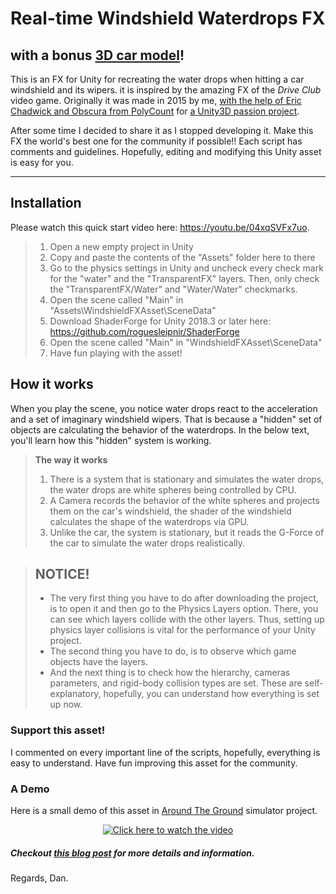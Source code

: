 Real-time Windshield Waterdrops FX
===================
with a bonus [3D car model](https://www.cgtrader.com/free-3d-models/car/standard/low-poly-car-for-video-games)!
-------------
This is an FX for Unity for recreating the water drops when hitting a car windshield and its wipers. it is inspired by the amazing FX of the *Drive Club* video game. Originally it was made in 2015 by me, [with the help of Eric Chadwick and Obscura from PolyCount](https://polycount.com/discussion/155940/animating-normal-maps-to-achieve-rain-drops-in-3ds-max-or-unity3d) for [a Unity3D passion project](http://aroundtheground.tk).

After some time I decided to share it as I stopped developing it. Make this FX the world's best one for the community if possible!!
Each script has comments and guidelines. Hopefully, editing and modifying this Unity asset is easy for you.

----------

Installation
-------------
Please watch this quick start video here: https://youtu.be/04xqSVFx7uo.
> 1. Open a new empty project in Unity
> 2. Copy and paste the contents of the "Assets" folder here to there
> 3. Go to the physics settings in Unity and uncheck every check mark for the "water" and the "TransparentFX" layers. Then, only check the "TransparentFX/Water" and "Water/Water" checkmarks.
> 4. Open the scene called "Main" in "Assets\WindshieldFXAsset\SceneData"
> 5. Download ShaderForge for Unity 2018.3 or later here: https://github.com/roguesleipnir/ShaderForge
> 6. Open the scene called "Main" in "WindshieldFXAsset\SceneData"
> 7. Have fun playing with the asset!

How it works
-------------

When you play the scene, you notice water drops react to the acceleration and a set of imaginary windshield wipers.  That is because a "hidden" set of objects are calculating the behavior of the waterdrops. In the below text, you'll learn how this "hidden" system is working.

> **The way it works**
>
> 1. There is a system that is stationary and simulates the water drops, the water drops are white spheres being controlled by CPU.
> 2. A Camera records the behavior of the white spheres and projects them on the car's windshield, the shader of the windshield calculates the shape of the waterdrops via GPU.
> 3. Unlike the car, the system is stationary, but it reads the G-Force of the car to simulate the water drops realistically.

> ## NOTICE!
>
> - The very first thing you have to do after downloading the project, is to open it and then go to the Physics Layers option. There, you can see which layers collide with the other layers. Thus, setting up physics layer collisions is vital for the performance of your Unity project.
> - The second thing you have to do, is to observe which game objects have the layers.
> - And the next thing is to check how the hierarchy, cameras parameters, and rigid-body collision types are set. These are self-explanatory, hopefully, you can understand how everything is set up now.

### Support this asset!

  I commented on every important line of the scripts, hopefully, everything is easy to understand. Have fun improving this asset for the community.

### A Demo

  Here is a small demo of this asset in [Around The Ground](http://www.AroundTheGround.tk) simulator project.
  
<span style="display:block;text-align:center">[![Click here to watch the video](https://img.youtube.com/vi/04xqSVFx7uo/0.jpg)](https://youtu.be/04xqSVFx7uo?t=394)</span>
  
##### Checkout [this blog post](https://www.AroundTheGround.tk/driveclub-water-drops-effect-unity3d-318/) for more details and information.

Regards,
Dan.
